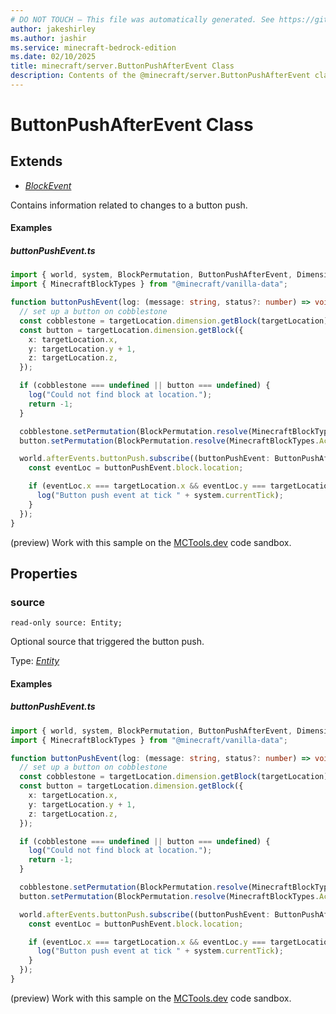 ```yaml
---
# DO NOT TOUCH — This file was automatically generated. See https://github.com/mojang/minecraftapidocsgenerator to modify descriptions, examples, etc.
author: jakeshirley
ms.author: jashir
ms.service: minecraft-bedrock-edition
ms.date: 02/10/2025
title: minecraft/server.ButtonPushAfterEvent Class
description: Contents of the @minecraft/server.ButtonPushAfterEvent class.
---
```

# ButtonPushAfterEvent Class

## Extends
- [*BlockEvent*](BlockEvent.md)

Contains information related to changes to a button push.

#### Examples

##### ***buttonPushEvent.ts***

```typescript
import { world, system, BlockPermutation, ButtonPushAfterEvent, DimensionLocation } from "@minecraft/server";
import { MinecraftBlockTypes } from "@minecraft/vanilla-data";

function buttonPushEvent(log: (message: string, status?: number) => void, targetLocation: DimensionLocation) {
  // set up a button on cobblestone
  const cobblestone = targetLocation.dimension.getBlock(targetLocation);
  const button = targetLocation.dimension.getBlock({
    x: targetLocation.x,
    y: targetLocation.y + 1,
    z: targetLocation.z,
  });

  if (cobblestone === undefined || button === undefined) {
    log("Could not find block at location.");
    return -1;
  }

  cobblestone.setPermutation(BlockPermutation.resolve(MinecraftBlockTypes.Cobblestone));
  button.setPermutation(BlockPermutation.resolve(MinecraftBlockTypes.AcaciaButton).withState("facing_direction", 1));

  world.afterEvents.buttonPush.subscribe((buttonPushEvent: ButtonPushAfterEvent) => {
    const eventLoc = buttonPushEvent.block.location;

    if (eventLoc.x === targetLocation.x && eventLoc.y === targetLocation.y + 1 && eventLoc.z === targetLocation.z) {
      log("Button push event at tick " + system.currentTick);
    }
  });
}
```

(preview) Work with this sample on the [MCTools.dev](https://mctools.dev/?open=gp/buttonPushEvent.ts) code sandbox.

## Properties

### **source**
`read-only source: Entity;`

Optional source that triggered the button push.

Type: [*Entity*](Entity.md)

#### Examples

##### ***buttonPushEvent.ts***

```typescript
import { world, system, BlockPermutation, ButtonPushAfterEvent, DimensionLocation } from "@minecraft/server";
import { MinecraftBlockTypes } from "@minecraft/vanilla-data";

function buttonPushEvent(log: (message: string, status?: number) => void, targetLocation: DimensionLocation) {
  // set up a button on cobblestone
  const cobblestone = targetLocation.dimension.getBlock(targetLocation);
  const button = targetLocation.dimension.getBlock({
    x: targetLocation.x,
    y: targetLocation.y + 1,
    z: targetLocation.z,
  });

  if (cobblestone === undefined || button === undefined) {
    log("Could not find block at location.");
    return -1;
  }

  cobblestone.setPermutation(BlockPermutation.resolve(MinecraftBlockTypes.Cobblestone));
  button.setPermutation(BlockPermutation.resolve(MinecraftBlockTypes.AcaciaButton).withState("facing_direction", 1));

  world.afterEvents.buttonPush.subscribe((buttonPushEvent: ButtonPushAfterEvent) => {
    const eventLoc = buttonPushEvent.block.location;

    if (eventLoc.x === targetLocation.x && eventLoc.y === targetLocation.y + 1 && eventLoc.z === targetLocation.z) {
      log("Button push event at tick " + system.currentTick);
    }
  });
}
```

(preview) Work with this sample on the [MCTools.dev](https://mctools.dev/?open=gp/buttonPushEvent.ts) code sandbox.
